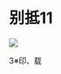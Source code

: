 # 别抵11

![](https://www.nta.go.jp/tmp/e04c1f28-48ac-468c-8735-68979baf2af7/images/828d87795c3e90fa40529f67f371fa1e01312e236dcef8186e1be235df73dc3a.jpg)

3※印、载